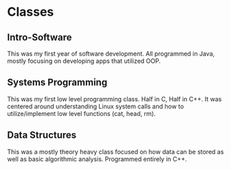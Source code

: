 # Classes

## Intro-Software
This was my first year of software development. All programmed in Java, mostly focusing on developing apps that utilized OOP.

## Systems Programming
This was my first low level programming class. Half in C, Half in C++. It was centered around understanding Linux system calls and how to utilize/implement low level functions (cat, head, rm).

## Data Structures
This was a mostly theory heavy class focused on how data can be stored as well as basic algorithmic analysis. Programmed entirely in C++.
